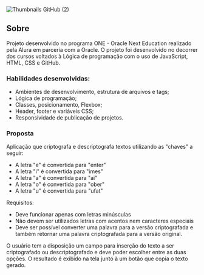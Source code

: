 ![Thumbnails GitHub (2)](https://github.com/iacoleite/crypto-challenge/assets/154355940/1e56332e-4e35-499c-896a-80905512fe39)
## Sobre
Projeto desenvolvido no programa ONE - Oracle Next Education realizado pela Alura em parceria com a Oracle. O projeto foi desenvolvido no decorrer dos cursos voltados à Lógica de programação com o uso de JavaScript, HTML, CSS e GitHub.

### Habilidades desenvolvidas:
- Ambientes de desenvolvimento, estrutura de arquivos e tags;
- Lógica de programação;
- Classes, posicionamento, Flexbox;
- Header, footer e variáveis CSS;
- Responsividade de publicação de projetos.

### Proposta
Aplicação que criptografa e descriptografa textos utilizando as "chaves" a seguir:
- A letra "e" é convertida para "enter"
- A letra "i" é convertida para "imes"
- A letra "a" é convertida para "ai"
- A letra "o" é convertida para "ober"
- A letra "u" é convertida para "ufat"

Requisitos:
- Deve funcionar apenas com letras minúsculas
- Não devem ser utilizados letras com acentos nem caracteres especiais
- Deve ser possível converter uma palavra para a versão criptografada e também retornar uma palavra criptografada para a versão original.

O usuário tem a disposição um campo para inserção do texto a ser criptografado ou descriptografado e deve poder escolher entre as duas opções.
O resultado é exibido na tela junto à um botão que copia o texto gerado.
